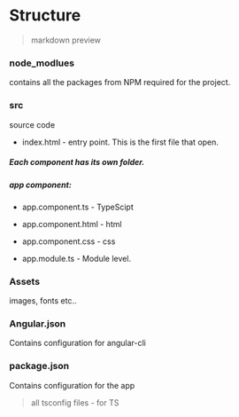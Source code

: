 # Structure

> markdown preview

### node_modlues

contains all the packages from NPM required for the project.

### src

source code

- index.html - entry point. This is the first file that open.

##### Each component has its own folder.

##### app component:

- app.component.ts - TypeScipt
- app.component.html - html
- app.component.css - css

- app.module.ts - Module level.

### Assets

images, fonts etc..

### Angular.json

Contains configuration for angular-cli

### package.json

Contains configuration for the app

> all tsconfig files - for TS
